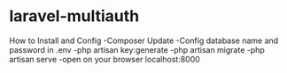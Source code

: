 # laravel-multiauth

How to Install and Config
-Composer Update
-Config database name and password in .env
-php artisan key:generate
-php artisan migrate
-php artisan serve
-open on your browser localhost:8000
